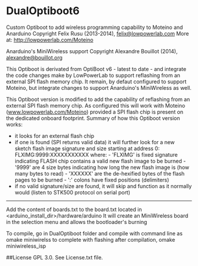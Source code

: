 DualOptiboot6
=============

Custom Optiboot to add wireless programming capability to Moteino and Anarduino
Copyright Felix Rusu (2013-2014), felix@lowpowerlab.com
More at: http://lowpowerlab.com/Moteino

Anarduino's MiniWireless support Copyright Alexandre Bouillot (2014), alexandre@bouillot.org


This Optiboot is derivated from OptiBoot v6 - latest to date - and integrate 
the code changes make by LowPowerLab to support reflashing from an 
external SPI flash memory chip. It remain, by defaut configured to support
Moteino, but integrate changes to support Anarduino's MiniWireless as well.

This Optiboot version is modified to add the capability of reflashing 
from an external SPI flash memory chip. As configured this will work 
with Moteino (www.lowpowerlab.com/Moteino) provided a SPI flash chip
is present on the dedicated onboard footprint.
Summary of how this Optiboot version works:
- it looks for an external flash chip
- if one is found (SPI returns valid data) it will further look
  for a new sketch flash image signature and size
  starting at address 0:   FLXIMG:9999:XXXXXXXXXXX
  where: - 'FLXIMG' is fixed signature indicating FLASH chip
           contains a valid new flash image to be burned
         - '9999' are 4 size bytes indicating how long the
           new flash image is (how many bytes to read)
         - 'XXXXXX' are the de-hexified bytes of the flash 
           pages to be burned
         - ':' colons have fixed positions (delimiters)
- if no valid signature/size are found, it will skip and
  function as it normally would (listen to STK500 protocol on serial port)

-------------------------------------------------------------------------------------------------------------

Add the content of boards.txt to the board.txt located in <arduino_install_dir>/hardware/arduino
It will create an MiniWireless board in the selection menu and allows the bootloader's burning

To compile, go in DualOptiboot folder and compile with command line as
omake miniwirelss
to complete with flashing after compilation,
omake miniwireless_isp

##License
GPL 3.0. See License.txt file.